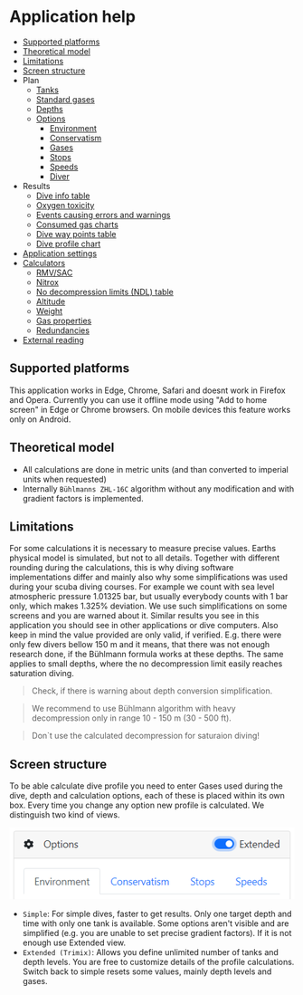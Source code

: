 # Application help

* [Supported platforms](./readme.md#supported-platforms)
* [Theoretical model](./readme.md#theoretical-model)
* [Limitations](./readme.md#limitations)
* [Screen structure](./readme.md#screen-structure)
* Plan
    * [Tanks](./tanks.md)
    * [Standard gases](./standard_gases.md) 
    * [Depths](./depths.md)
    * [Options](./plan_options.md)
      * [Environment](./environment.md)
      * [Conservatism](./gradient_factors.md)
      * [Gases](./plan_options.md#gases)
      * [Stops](./stops.md)
      * [Speeds](./speeds.md)
      * [Diver](./plan_options.md#diver)
* Results
  * [Dive info table](./diveinfo.md)
  * [Oxygen toxicity](./diveinfo.md#oxygen-toxicity)
  * [Events causing errors and warnings](./events.md)
  * [Consumed gas charts](./consumed.md)
  * [Dive way points table](./waypoints_table.md)
  * [Dive profile chart](./profile_chart.md)
* [Application settings](./settings.md)
* [Calculators](./calculators.md)
    * [RMV/SAC](./sac.md)
    * [Nitrox](./nitrox.md)
    * [No decompression limits (NDL) table](./calculators.md#no-decompression-limits)
    * [Altitude](./calculators.md#altitude)
    * [Weight](./calculators.md#weight)
    * [Gas properties](./calculators.md#gas-properties)
    * [Redundancies](./calculators.md#redundancies)
* [External reading](./links.md)

## Supported platforms

This application works in Edge, Chrome, Safari and doesnt work in Firefox and Opera. Currently you can use it offline mode using "Add to home screen" in Edge or Chrome browsers. On mobile devices this feature works only on Android.

## Theoretical model

* All calculations are done in metric units (and than converted to imperial units when requested)
* Internally `Bühlmanns ZHL-16C` algorithm without any modification and with gradient factors is implemented.

## Limitations

For some calculations it is necessary to measure precise values. Earths physical model is simulated, but not to all details. Together with different rounding during the calculations, this is why diving software implementations differ and mainly also why some simplifications was used during your scuba diving courses.
For example we count with sea level atmospheric pressure 1.01325 bar, but usually everybody counts with 1 bar only, which makes 1.325% deviation. We use such simplifications on some screens and you are warned about it. Similar results you see in this application you should see in other applications or dive computers.
Also keep in mind the value provided are only valid, if verified. E.g. there were only few divers bellow 150 m and it means, that there was not enough research done, if the Bühlmann formula works at these depths. The same applies to small depths, where the no decompression limit easily reaches saturation diving. 

> Check, if there is warning about depth conversion simplification.

> We recommend to use Bühlmann algorithm with heavy decompression only in range 10 - 150 m (30 - 500 ft).

> Don`t use the calculated decompression for saturaion diving! 
## Screen structure

To be able calculate dive profile you need to enter Gases used during the dive, depth and calculation options, each of these is placed within its own box. Every time you change any option new profile is calculated. We distinguish two kind of views.

![Extended view switch](./extended_view_switch.png)

* `Simple`: For simple dives, faster to get results. Only one target depth and time with only one tank is available. Some options aren't visible and are simplified (e.g. you are unable to set precise gradient factors). If it is not enough use Extended view.
* `Extended (Trimix)`: Allows you define unlimited number of tanks and depth levels. You are free to customize details of the profile calculations. Switch back to simple resets some values, mainly depth levels and gases.


